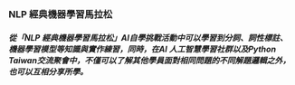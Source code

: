 ### NLP 經典機器學習馬拉松
##### 從「NLP 經典機器學習馬拉松」AI自學挑戰活動中可以學習到分詞、詞性標註、機器學習模型等知識與實作練習，同時，在AI 人工智慧學習社群以及Python Taiwan交流聚會中，不僅可以了解其他學員面對相同問題的不同解題邏輯之外，也可以互相分享所學。
